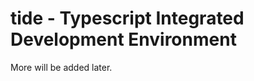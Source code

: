 tide - Typescript Integrated Development Environment
====================================================

More will be added later.
